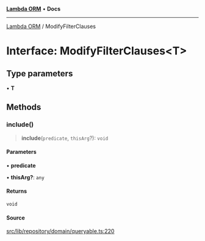 [**Lambda ORM**](../README.md) • **Docs**

***

[Lambda ORM](../README.md) / ModifyFilterClauses

# Interface: ModifyFilterClauses\<T\>

## Type parameters

• **T**

## Methods

### include()

> **include**(`predicate`, `thisArg`?): `void`

#### Parameters

• **predicate**

• **thisArg?**: `any`

#### Returns

`void`

#### Source

[src/lib/repository/domain/queryable.ts:220](https://github.com/lambda-orm/lambdaorm-base/blob/4cf2de441f2b52a79b8dbd828c5ce7422ffa163a/src/lib/repository/domain/queryable.ts#L220)

